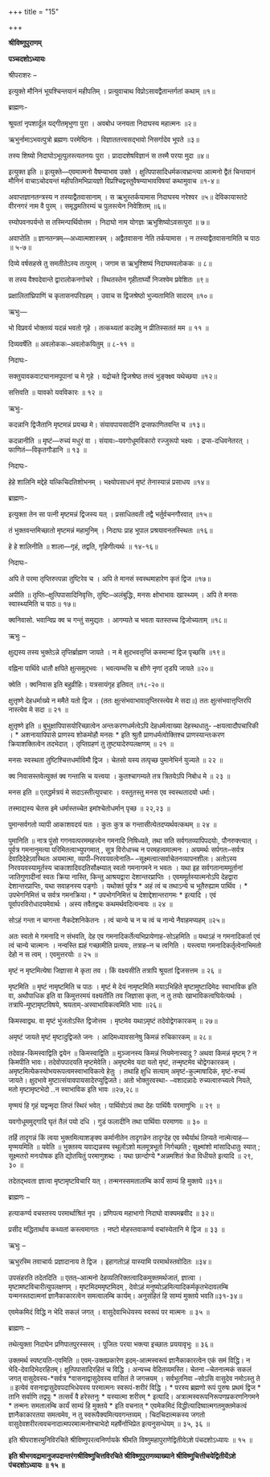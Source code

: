 +++
title = "15"

+++


<div id="pl-73241" claऽऽ="panel-layout">

<div id="pg-73241-0" claऽऽ="panel-grid panel-no-ऽtyle">

<div id="pgc-73241-0-0" claऽऽ="panel-grid-cell" weight="1">

<div id="panel-73241-0-0-0" claऽऽ="ऽo-panel widget widget_ऽow-editor panel-firऽt-child panel-laऽt-child" index="0" data-ऽtyle="{&quot;background_image_attachment&quot;ःfalऽe,&quot;background_diऽplay&quot;ः&quot;tile&quot;}">

<div claऽऽ="ऽo-widget-ऽow-editor ऽo-widget-ऽow-editor-baऽe">

<div claऽऽ="ऽiteorigin-widget-tinymce textwidget">

**श्रीविष्णुपुराणम्**

**पञ्चदशोऽध्यायः**

 श्रीपराशरः –

इत्युक्ते मौनिनं भूयश्चिन्तयानं महीपतिम् । प्रत्युवाचाथ विप्रोऽसावद्वैतान्तर्गतां कथाम् ॥१॥

 ब्राह्मणः-

श्रूयतां नृपशार्दूल यद्गीतमृभुणा पुरा । अवबोध जनयता निदाघस्य महात्मनः ॥२॥

ऋभुर्नामाऽभवत्पुत्रो ब्रह्मणः परमेष्ठिनः । विज्ञाततत्त्वसद्भावो निसर्गादेव भूपते ॥३॥

तस्य शिष्यो निदाघोऽभूत्पुलस्त्यतनयः पुरा । प्रादादशेषविज्ञानं स तस्मै परया मुदा ॥४॥

 इत्युक्त इति ॥ इत्युक्ते—एवमात्मनो वैषम्याभाव उक्ते । क्षुत्पिपासादिधर्मकत्वभ्रान्त्या आत्मनो द्वैतं चिन्तयानं मौनिनं वाचाऽचोदयन्तं महीपतिमभिप्रायज्ञो विप्रश्चिद्वस्तुवैषम्याभावविषयां कथामुवाच ॥१-४॥

अवाप्तज्ञानतन्त्रस्य न तस्याद्वैतवासानाम् । स ऋभुस्तर्कयामास निदाघस्य नरेश्वर ॥५॥ देविकायास्तटे वीरनगरं नाम वै पुरम् । समृद्धमतिरम्यं च पुलस्त्येन निवेशितम् ॥६॥

रम्योपवनपर्यन्ते स तस्मिन्पार्थिवोत्तम । निदाघो नाम योगज्ञः ऋभुशिष्योऽवसत्पुरा ॥ ७॥

 अवाप्तेति ॥ ज्ञानतन्त्रम्—अध्यात्मशास्त्रम् । अद्वैतवासना
नेति तर्कयामास । न तस्याद्वैतवासनामिति च पाठः ॥ ५-७॥

दिव्ये वर्षसहस्रे तु समतीतेऽस्य तत्पुरम् । जगाम स ऋभुश्शिष्यं निदाघमवलोककः ॥ ८॥

स तस्य वैश्वदेवान्ते द्वारालोकनगोचरे । स्थितस्तेन गृहीतार्घ्यो निजश्वेम प्रवेशितः ॥९॥

प्रक्षालितांघ्रिपाणिं च कृतासनपरिग्रहम् । उवाच स द्विजश्रेष्ठो भुज्यतामिति सादरम् ॥१०॥

ऋभुः—

भो विप्रवर्य भोक्तव्यं यदन्नं भवतो गृहे । तत्कथ्यतां कदन्नेषु न प्रीतिस्सततं मम ॥ ११ ॥

 दिव्यवर्षेति ॥ अवलोककः–अवलोकयितुम् ॥ ८-११ ॥

निदाघः-

सक्तुयावकवाट्यानामपूपानां च मे गृहे । यद्रोचते द्विजश्रेष्ठ तत्त्वं भुङ्क्क्ष्व यथेच्छया ॥१२॥

 सत्तिवति ॥ यावको यवविकारः ॥ १२ ॥

ऋभुः-

कदन्नानि द्विजैतानि मृष्टमन्नं प्रयच्छ मे। संयावपायसादीनि द्रप्सफाणितवन्ति च ॥१३॥

 कदन्नानीति ॥ मृष्टं—रुच्यं मधुरं वा । संयावःः–यवगोधूमविकारो
रज्जुरूपो भक्ष्यः । द्रप्स-दधिवनेतरत् । फाणितं—विकृतगौडानि ॥ १३ ॥

निदाघः-

हेहे शालिनि मद्देहे यत्किचिदतिशोभनम् । भक्ष्योपसाधनं मृष्टं तेनास्यान्नं प्रसाधय ॥१४॥

ब्राह्मणः-

इत्युक्ता तेन सा पत्नी मृष्टमन्नं द्विजस्य यत् । प्रसाधितवती तद्वै भर्तुर्वचनगौरवात् ॥१५॥

तं भुक्तवन्तमिच्छातो मृष्टमन्नं महामुनिम् । निदाघः प्राह भूपाल प्रश्रयावनतस्स्थितः ॥१६॥

 हे हे शालिनीति ॥ शाला—गृहं, तद्वति, गृहिणीत्यर्थः ॥ १४-१६॥

निदाघः-

अपि ते परमा तृप्तिरुत्पन्ना तुष्टिरेव च । अपि ते मानसं स्वस्थमाहारेण कृतं द्विज ॥१७॥

 अपीति ॥ तृप्तिः–क्षुत्पिपासादिनिवृत्तिः, तुष्टिः–अलंबुद्धिः, मनसः क्षोभाभावः खास्थ्यम् । अपि ते मनसः स्वास्थ्यमिति च पाठः॥ १७॥

क्वनिवासो. भवान्विप्र क्व च गन्तुं समुद्यतः । आगम्यते च भवता यतस्तच्च द्विजोच्यताम् ॥१८॥

ऋभुः –

क्षुद्यस्य तस्य भुक्तेऽन्ने तृप्तिर्ब्राह्मण जायते । न मे क्षुदभवत्तृप्तिं कस्मान्मां द्विज पृच्छसि ॥१९॥

वह्निना पार्थिवे धातौ क्षपिते क्षुत्समुद्भवः । भवत्यम्भसि च क्षीणे नृणां तृडपि जायते ॥२०॥

 क्वेति । क्वनिवास इति बहुव्रीहिः। यत्रसायंगृह इतिवत् ॥१८-२०॥

क्षुत्तृष्णे देहधर्माख्ये न ममैते यतो द्विज । (ततः क्षुत्संभवाभावातृप्तिरस्त्येव मे सदा॥) ततः क्षुत्संभवात्तृप्तिरपि नास्त्येव मे सदा ॥ २१ ॥

 क्षुत्तृष्णे इति ॥ बुभुक्षापिपासयोरिच्छात्वेन अन्तःकरणधर्मत्वेऽपि देहधर्मत्वाख्या देहस्थधातु- –क्षयत्वादौपचारिकी । * अशनायापिपासे प्राणस्य शोकमोहौ मनसः * इति श्रुतौ
प्राणधर्मत्वोक्तिश्च प्राणस्यान्तःकरण क्रियाशक्तित्वेन तदभेदात् । तृप्तिग्रहणं तु तुष्ट्यादेरुपलक्षणम् ॥ २१ ॥

मनसः स्वस्थता तुष्टिश्चित्तधर्माविमौ द्विज । चेतसो यस्य तत्पृच्छ पुमानेभिर्न युज्यते ॥ २२ ॥

क्व निवासस्तवेत्युक्तं क्व गन्तासि च यत्त्वया । कुतश्चागम्यते तत्र त्रितयेऽपि निबोध मे ॥ २३ ॥

मनस इति ॥ एतद्धर्मत्रयं मे सदाऽस्तीत्युपचारः । वस्तुतस्तु मनस एव स्वस्थतादयो धर्माः।

 तस्माद्यस्य चेतस इमे धर्मास्तच्चेत इमांश्चेतोधर्मान् पृच्छ ॥ २२,२३ ॥

पुमान्सर्वगतो व्यापी आकाशवदयं यतः । कुतः कुत्र क गन्तासीत्येतदप्यर्थवत्कथम् ॥ २४ ॥

 पुमानिति ॥ नात्र पुंसो गगनवत्परममहत्त्वेन गमनादि
निषिध्यते, तथा सति सर्वगतव्यापिपदयोः, पौनरुक्त्त्यात् । पूर्वत्र गमनानुमत्या परिमितत्वाभ्युपगमात् , सूत्र विरोधाच्च न परमहत्वमात्मनः । अयमर्थः सर्पगतः–सर्वत्र देवादिदेहेऽवस्थितः अयमात्मा, व्यापी–निरवयवत्वेनाति– –सूक्ष्मत्वात्सर्वाचेतनव्यापनशीलः। अतोऽस्य
निरवयवस्यामूर्तस्य चाकाशादिवदतिसौक्ष्म्यात् स्वतो गमनागमने न भवतः । यथा इह सर्वगतानाममूर्तानां जातिगुणादीनां स्वतः क्रिया नास्ति, किन्तु आश्रयद्वारा देशान्तरप्राप्तिः । एवममूर्तस्यात्मनोऽपि देहद्वारा देशान्तरप्राप्तिः, यथा सवाहनस्य पङ्गोः । यथोक्तं पूर्वत्र * अहं त्वं च तथाऽन्ये च भूतैरुह्याम पार्थिव । * उपभेगनिमित्तं च सर्वत्र गमनक्रिया। * उपभोगनिमित्तं च देशाद्देशान्तरागमः * इत्यादि । एवं पूर्वापरविरोधादयमेवार्थः । अस्य तवैतद्वचः कथमर्थवदित्यन्वयः ॥ २४ ॥

सोऽहं गन्ता न चागन्ता नैकदेशनिकेतनः । त्वं चान्ये च न च त्वं च नान्ये नैवाहमप्यहम् ॥२५॥

 अतः स्वतो मे गमनादि न संभवति, देह एव गमनादिकर्तेत्यभिप्रायेणाह-सोऽहमिति ॥ यथाऽहं न गमनादिकर्ता एवं त्वं चान्ये चात्मानः । नन्वस्ति ह्यहं गच्छामीति प्रत्ययः, तत्राह–न च त्वगिति । यस्त्वया गमनादिकर्तृत्वेनाभिमतो देहो न स त्वम् । एवमुत्तरयोः ॥ २५ ॥

मृष्टं न मृष्टमित्येषा जिज्ञासा मे कृता तव । किं वक्ष्यसीति तत्रापि श्रूयतां द्विजसत्तम ॥ २६ ॥

 मृष्टमिति ॥ मृष्टं नामृष्टमिति च पाठः । मृष्टं मे देयं
नामृष्टमिति मयाऽभिहिते मृष्टामुष्टादिमेदः स्वाभाविक इति वा, अथौपाधिक इति वा किमुत्तरमयं वक्ष्यतीति तव जिज्ञासा कृता, न तु तयोः खाभाविकत्वघियेत्यर्थः । तत्रापि-मूष्टामृष्टविषये, श्रयताम्-अस्वाभाविकत्वमिति भावः ॥२६॥

किमस्वाद्वथ. वा मृष्टं भुंजतोऽस्ति द्विजोत्तम । मृष्टमेव यथाऽमृष्टं तदेवोद्वेगकारकम् ॥ २७॥

अमृष्टं जायते मृष्टं मृष्टादुद्विजते जनः । आदिमध्यावसानेषु किमन्नं रुचिकारकम् ॥ २८॥

 तदेवाह-किमस्वाद्विति द्वयेन ॥ किमस्वाद्विति ॥ मुञ्जानस्य किमन्नं नियमेनास्वादु ? अथवा किमन्नं मृष्टम् ? न किमपीति भावः। तदेवोपपादयति मृष्टमेवेति। अमृष्टमेव यदा यतो मृष्टं, तन्मृष्टमेव चोद्वेगकारकम् । अमृष्टमित्येकस्योभयरूपत्वमस्वाभाविकत्वे हेतुः । तथाहि क्षुधि सत्याम् अमृष्टं-कुल्माषादिकं, मृष्टं-रुच्यं जायते। क्षुदभावे मुष्टात्संयावपायसादेरप्युद्विजते। अतो भोक्तुरवस्था- –वशादन्नादेः रुच्यत्वारुच्यत्वे नियते, मतो मृष्टामृष्टभेदो ..न स्वाभाविक इति भावः ॥२७,२८॥

मृण्मयं हि गृहं यद्वन्मृदा लिप्तं स्थिरं भवेत् । पार्थिवोऽयं तथा देहः पार्थिवैः परमाणुभिः ॥ २९ ॥

यवगोधूममुद्गादि घृतं तैलं पयो दधि । गुडं फलादीनि तथा पार्थिवाः परमाणवः ॥ ३० ॥

 तर्हि तादृगन्नं किं त्वया भुक्तमित्याशङ्क्य कर्मानीतेन तादृगन्नेन तादृग्देह एव स्थैर्याथं लिप्यते नात्मेत्याह—मृण्मयमिति ॥ यवेति ॥ भुक्तस्य यवाद्यन्नस्य स्थूलोंऽशो मलमूत्रभूतो निर्गच्छति ; सूक्ष्मांशो मांसादिधातुः स्यात् ; सूक्ष्मतरो मनःपोषक इति द्योतयितुं परमाणुशब्दः । यथा छान्दोग्ये *अन्नमशितं त्रेधा विधीयते इत्यादि ॥ २९, ३० ॥

तदेतद्भवता ज्ञात्वा मृष्टामृष्टविचारि यत् । तन्मनस्समतालम्बि कार्यं साम्यं हि मुक्तये ॥३१॥

ब्राह्मणः –

हत्याकर्ण्य वचस्तस्य परमार्थाश्रितं नृप । प्रणिपत्य महाभागो निदाघो वाक्यमब्रवीद ॥ ३२॥

प्रसीद मद्धितार्थाय कथ्यतां कस्त्वमागतः । नष्टो मोहस्तवाकर्ण्य वचांस्येतानि मे द्विज ॥ ३३ ॥

ऋभुः –

ऋभुरस्मि तवाचार्यः प्रज्ञादानाय ते द्विज । इहागतोऽहं यास्यामि परमार्थस्तवोदितः ॥३४॥

 उपसंहरति तदेतदिति ॥ एतत्–आत्मनो
देहव्यतिरिक्तत्वादिकमुक्तमर्थजातं, ज्ञात्वा । मृष्टामष्टविचारीत्युपलक्षणम् । मृष्टमिदममृष्टमिदम् , देवोऽहं मनुष्योऽहमित्यादिकर्मकृतभेदावलम्बि यन्मनस्तदात्मनां ज्ञानैकाकारत्वेन समत्वालम्बि कार्यम्। अनुसंहितं हि साम्यं मुक्तये भवति॥३१-३४॥

एवमेकमिदं विद्धि न भेदि सकलं जगत् । वासुदेवाभिधेयस्य स्वरूपं पर मात्मनः ॥ ३५ ॥

ब्राह्मणः –

तथेत्युक्ता निदाघेन प्रणिपातपुरस्सरम् । पूजितः परया भक्त्या इच्छातः प्रययावृभुः ॥ ३६॥

 उक्तमर्थ स्पष्टयति-एवमिति ॥ एवम्-उक्तप्रकारेण इदम्-आत्मस्वरूपं ज्ञानैकाकारत्वेन एकं समं विद्धि। न भेदि-देवादिभेदरहितम्। क्षुत्पिपासादिरहितं च विद्धि । अन्यच्च वेदितव्यमस्ति। चेतना –चेतनात्मकं सकलं जगत् वासुदेवस्य-*सर्वत्र *वासनाद्वासुदेवस्य वासितं ते जगत्त्रयम् । सर्वभूतनिवा –सोऽसि वासुदेव नमोऽस्तु ते ॥ इत्येवं वसनाद्वासुदेवपदाभिधेयस्य परमात्मनः स्वरूपं-शरीरं विद्धि । * परस्य ब्रह्मणो रूपं पुरुषः प्रथमं द्विज * तानि सर्वाणि तद्वपुः * तत्सर्वं वै हरेस्तनुः * यस्यात्मा शरीरम् * इत्यादि। अत्रात्मस्वरूपनिरूपणप्रकरणनिगमने * तन्मनः समतालम्बि कार्यं साम्यं हि मुक्तये * इति वचनात् * एवमेकमिदं विद्धीत्यादिष्वात्मगतमुक्तमेकत्वं
ज्ञानैकाकारतया समत्वमेव, न तु स्वरूपैक्यमित्यवगन्तव्यम् । चिदचिदात्मकस्य जगतो वासुदेवशरीरत्ववचनादात्मपरमात्मनोश्चाभेदो महर्षेर्नाभिप्रेत इत्यनुसन्धेयम् ॥ ३५, ३६ ॥

इति श्रीपराशरमुनिविरचिते श्रीविष्णुपरत्वनिर्णायके श्रीमति विष्णुमहापुराणेद्वितीयेऽशे पंचदशोऽध्यायः ॥ १५ ॥

**इति श्रीभगवद्रामानुजपदान्तरंगश्रीविष्णुचित्तविरचिते श्रीविष्णुपुराणव्याख्याने श्रीविष्णुचित्तीचयेद्वितीयेंऽशे पंचदशोऽध्यायः ॥ १५ ॥**














